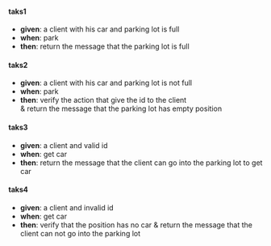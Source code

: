 #### taks1
- **given**: a client with his car and parking lot is full
- **when**: park
- **then**: return the message that the parking lot is full

#### taks2
- **given**: a client with his car and parking lot is not full
- **when**: park
- **then**: verify the action that give the id to the client  
 & return the message that the parking lot has empty position

#### taks3
- **given**: a client and valid id
- **when**: get car 
- **then**: return the message that the client can go into the parking lot to get car

#### taks4
- **given**: a client and invalid id
- **when**: get car 
- **then**: verify that the position has no car
    & return the message that the client can not go into the parking lot